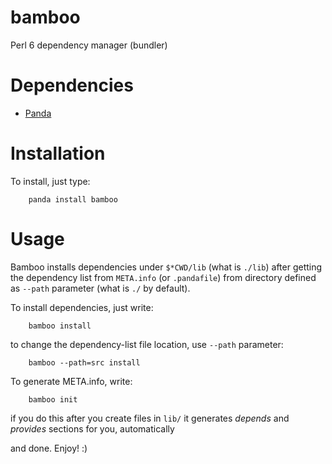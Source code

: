 # bamboo
Perl 6 dependency manager (bundler)

# Dependencies

- [Panda](https://github.com/tadzik/panda)

# Installation

To install, just type:

		panda install bamboo

# Usage

Bamboo installs dependencies under `$*CWD/lib` (what is `./lib`)
after getting the dependency list from `META.info` (or `.pandafile`)
from directory defined as `--path` parameter (what is `./` by default).

To install dependencies, just write:

		bamboo install

to change the dependency-list file location, use `--path` parameter:

		bamboo --path=src install


To generate META.info, write:

		bamboo init

if you do this after you create files in `lib/` it generates *depends* and *provides* sections for you, automatically

and done. Enjoy! :)
